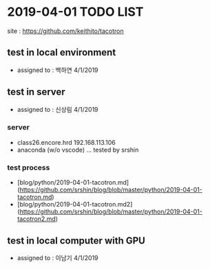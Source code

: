 # 2019-04-01 TODO LIST
site : https://github.com/keithito/tacotron

## test  in local environment 
* assigned to : 백하연 4/1/2019

## test in server 
* assigned to : 신상림 4/1/2019
### server
* class26.encore.hrd 192.168.113.106
* anaconda (w/o vscode) ... tested by srshin
### test process 
* [blog/python/2019-04-01-tacotron.md]
(https://github.com/srshin/blog/blob/master/python/2019-04-01-tacotron.md)
* [blog/python/2019-04-01-tacotron.md2]
(https://github.com/srshin/blog/blob/master/python/2019-04-01-tacotron2.md)
## test in local computer with GPU
* assigned to : 이남기 4/1/2019
